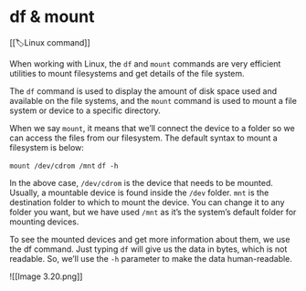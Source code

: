 
# df & mount

[[🏷️Linux command]]

When working with Linux, the `df` and `mount` commands are very efficient utilities to mount filesystems and get details of the file system.

The `df` command is used to display the amount of disk space used and available on the file systems, and the `mount` command is used to mount a file system or device to a specific directory.

When we say `mount`, it means that we’ll connect the device to a folder so we can access the files from our filesystem. The default syntax to mount a filesystem is below:

`mount /dev/cdrom /mnt`
`df -h`

In the above case, `/dev/cdrom` is the device that needs to be mounted. Usually, a mountable device is found inside the `/dev` folder. `mnt` is the destination folder to which to mount the device. You can change it to any folder you want, but we have used `/mnt` as it’s the system’s default folder for mounting devices.

To see the mounted devices and get more information about them, we use the df command. Just typing `df` will give us the data in bytes, which is not readable. So, we’ll use the `-h` parameter to make the data human-readable.

![[Image 3.20.png]]